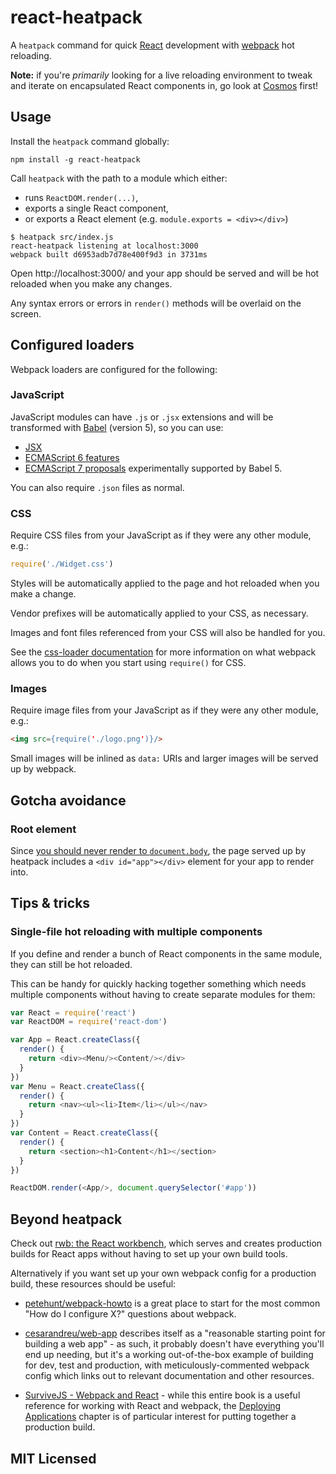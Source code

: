 # react-heatpack

A `heatpack` command for quick [React](https://facebook.github.io/react/) development with [webpack](https://webpack.github.io/) hot reloading.

**Note:** if you're _primarily_ looking for a live reloading environment to tweak and iterate on encapsulated React components in, go look at [Cosmos](https://github.com/skidding/cosmos) first!

## Usage

Install the `heatpack` command globally:

```
npm install -g react-heatpack
```

Call `heatpack` with the path to a module which either:

* runs `ReactDOM.render(...)`,
* exports a single React component,
* or exports a React element (e.g. `module.exports = <div></div>`)

```
$ heatpack src/index.js
react-heatpack listening at localhost:3000
webpack built d6953adb7d78e400f9d3 in 3731ms
```

Open http://localhost:3000/ and your app should be served and will be hot reloaded when you make any changes.

Any syntax errors or errors in `render()` methods will be overlaid on the screen.

## Configured loaders

Webpack loaders are configured for the following:

### JavaScript

JavaScript modules can have `.js` or `.jsx` extensions and will be transformed with [Babel](http://babeljs.io) (version 5), so you can use:

* [JSX](http://facebook.github.io/react/docs/jsx-in-depth.html)
* [ECMAScript 6 features](https://web.archive.org/web/20150910124138/http://babeljs.io/docs/learn-es2015/#ecmascript-6-features)
* [ECMAScript 7 proposals](https://web.archive.org/web/20150910174653/https://babeljs.io/docs/usage/experimental/) experimentally supported by Babel 5.

You can also require `.json` files as normal.

### CSS

Require CSS files from your JavaScript as if they were any other module, e.g.:

```javascript
require('./Widget.css')
```

Styles will be automatically applied to the page and hot reloaded when you make a change.

Vendor prefixes will be automatically applied to your CSS, as necessary.

Images and font files referenced from your CSS will also be handled for you.

See the [css-loader documentation](https://github.com/webpack/css-loader) for more information on what webpack allows you to do when you start using `require()` for CSS.

### Images

Require image files from your JavaScript as if they were any other module, e.g.:

```html
<img src={require('./logo.png')}/>
```

Small images will be inlined as `data:` URIs and larger images will be served up by webpack.

## Gotcha avoidance

### Root element

Since [you should never render to `document.body`](https://medium.com/@dan_abramov/two-weird-tricks-that-fix-react-7cf9bbdef375#486f), the page served up by heatpack includes a `<div id="app"></div>` element for your app to render into.

## Tips & tricks

### Single-file hot reloading with multiple components

If you define and render a bunch of React components in the same module, they can still be hot reloaded.

This can be handy for quickly hacking together something which needs multiple components without having to create separate modules for them:

```js
var React = require('react')
var ReactDOM = require('react-dom')

var App = React.createClass({
  render() {
    return <div><Menu/><Content/></div>
  }
})
var Menu = React.createClass({
  render() {
    return <nav><ul><li>Item</li></ul></nav>
  }
})
var Content = React.createClass({
  render() {
    return <section><h1>Content</h1></section>
  }
})

ReactDOM.render(<App/>, document.querySelector('#app'))
```

## Beyond heatpack

Check out [rwb: the React workbench](https://github.com/petehunt/rwb), which serves and creates production builds for React apps without having to set up your own build tools.

Alternatively if you want set up your own webpack config for a production build, these resources should be useful:

* [petehunt/webpack-howto](https://github.com/petehunt/webpack-howto) is a great place to start for the most common "How do I configure X?" questions about webpack.

* [cesarandreu/web-app](https://github.com/cesarandreu/web-app) describes itself as a "reasonable starting point for building a web app" - as such, it probably doesn't have everything you'll end up needing, but it's a working out-of-the-box example of building for dev, test and production, with meticulously-commented webpack config which links out to relevant documentation and other resources.

* [SurviveJS - Webpack and React](http://survivejs.com/) - while this entire book is a useful reference for working with React and webpack, the [Deploying Applications](http://survivejs.com/webpack_react/deploying_applications/) chapter is of particular interest for putting together a production build.

## MIT Licensed
